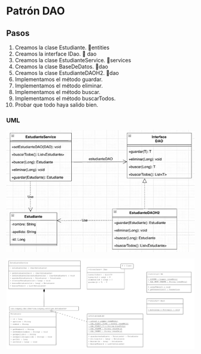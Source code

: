 

# Patrón DAO

## Pasos

1. Creamos la clase Estudiante. 📂entities
2. Creamos la interface IDao. 📂 dao
3. Creamos la clase EstudianteService. 📂services
4. Creamos la clase BaseDeDatos. 📂dao
5. Creamos la clase EstudianteDAOH2. 📂dao
6. Implementamos el método guardar.
7. Implementamos el método eliminar.
8. Implementamos el método buscar.
9. Implementamos el método buscarTodos.
10. Probar que todo haya salido bien.


### UML
![Preview](https://github.com/soymilidev/JAVA-II/blob/main/C14/C14-DH/C14-DH-UML.jpg)

![Preview](https://github.com/soymilidev/JAVA-II/blob/main/C14/C14-DH/C14-UML.png)
